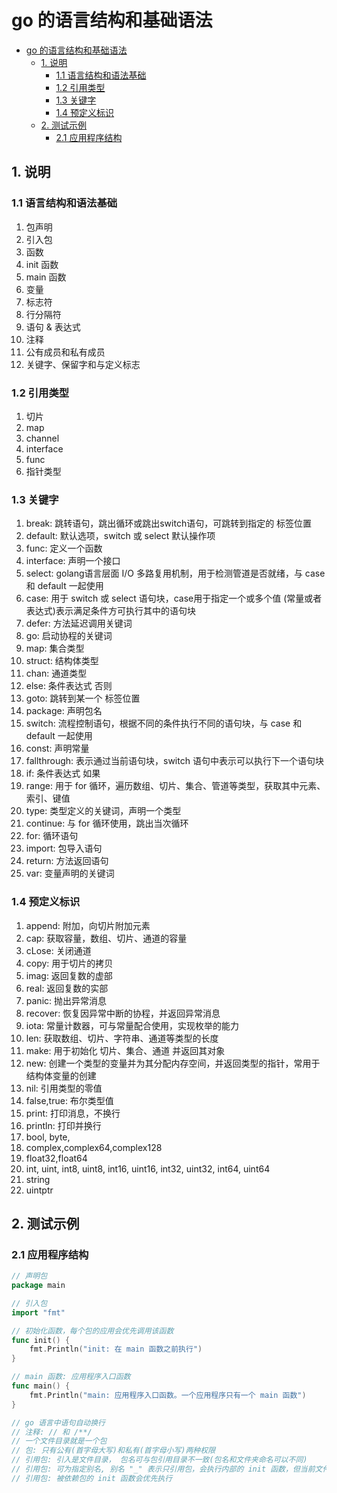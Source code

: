 # go 的语言结构和基础语法

- [go 的语言结构和基础语法](#go-的语言结构和基础语法)
  - [1. 说明](#1-说明)
    - [1.1 语言结构和语法基础](#11-语言结构和语法基础)
    - [1.2 引用类型](#12-引用类型)
    - [1.3 关键字](#13-关键字)
    - [1.4 预定义标识](#14-预定义标识)
  - [2. 测试示例](#2-测试示例)
    - [2.1 应用程序结构](#21-应用程序结构)

## 1. 说明

### 1.1 语言结构和语法基础

1. 包声明
2. 引入包
3. 函数
4. init 函数
5. main 函数
6. 变量
7. 标志符
8. 行分隔符
9. 语句 & 表达式
10. 注释
11. 公有成员和私有成员
12. 关键字、保留字和与定义标志

### 1.2 引用类型

1. 切片
2. map
3. channel
4. interface
5. func
6. 指针类型

### 1.3 关键字

1. break: 跳转语句，跳出循环或跳出switch语句，可跳转到指定的 标签位置
2. default: 默认选项，switch 或 select 默认操作项
3. func: 定义一个函数
4. interface: 声明一个接口
5. select: golang语言层面 I/O 多路复用机制，用于检测管道是否就绪，与 case 和 default 一起使用
6. case: 用于 switch 或 select 语句块，case用于指定一个或多个值 (常量或者表达式)表示满足条件方可执行其中的语句块
7. defer: 方法延迟调用关键词
8. go: 启动协程的关键词
9. map: 集合类型
10. struct: 结构体类型
11. chan: 通道类型
12. else: 条件表达式 否则
13. goto: 跳转到某一个 标签位置
14. package: 声明包名
15. switch: 流程控制语句，根据不同的条件执行不同的语句块，与 case 和 default 一起使用
16. const: 声明常量
17. fallthrough: 表示通过当前语句块，switch 语句中表示可以执行下一个语句块
18. if: 条件表达式 如果
19. range: 用于 for 循环，遍历数组、切片、集合、管道等类型，获取其中元素、索引、键值
20. type: 类型定义的关键词，声明一个类型
21. continue: 与 for 循环使用，跳出当次循环
22. for: 循环语句
23. import: 包导入语句
24. return: 方法返回语句
25. var: 变量声明的关键词

### 1.4 预定义标识
1. append: 附加，向切片附加元素
2. cap: 获取容量，数组、切片、通道的容量
3. cLose: 关闭通道
4. copy: 用于切片的拷贝
5. imag: 返回复数的虚部
6. real: 返回复数的实部
7. panic: 抛出异常消息
8. recover: 恢复因异常中断的协程，并返回异常消息
9. iota: 常量计数器，可与常量配合使用，实现枚举的能力
10. len: 获取数组、切片、字符串、通道等类型的长度
11. make: 用于初始化 切片、集合、通道 并返回其对象
12. new: 创建一个类型的变量并为其分配内存空间，并返回类型的指针，常用于结构体变量的创建
13. nil: 引用类型的零值
14. false,true: 布尔类型值
15. print: 打印消息，不换行
16. println: 打印并换行
17. bool, byte,
18. complex,complex64,complex128
19. float32,float64
20. int, uint, int8, uint8, int16, uint16, int32, uint32,  int64, uint64
21. string
22. uintptr

## 2. 测试示例

### 2.1 应用程序结构

```go
// 声明包
package main

// 引入包
import "fmt"

// 初始化函数，每个包的应用会优先调用该函数
func init() {
	fmt.Println("init: 在 main 函数之前执行")
}

// main 函数: 应用程序入口函数
func main() {
	fmt.Println("main: 应用程序入口函数。一个应用程序只有一个 main 函数")
}

// go 语言中语句自动换行
// 注释: // 和 /**/
// 一个文件目录就是一个包
// 包: 只有公有(首字母大写)和私有(首字母小写)两种权限
// 引用包: 引入是文件目录， 包名可与包引用目录不一致(包名和文件夹命名可以不同)
// 引用包: 可为指定别名, 别名 "_" 表示只引用包，会执行内部的 init 函数，但当前文件不会调用
// 引用包: 被依赖包的 init 函数会优先执行

```
